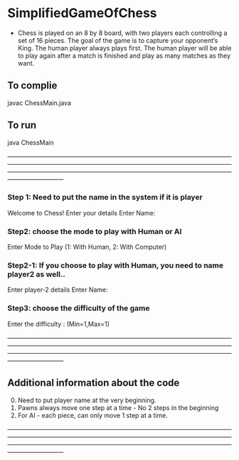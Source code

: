 # SimplifiedGameOfChess

- Chess is played on an 8 by 8 board, with two players each controlling a set of 16 pieces. The goal of the game is to capture your opponent’s King. The human player always plays first. The human player will be able to play again after a match is finished and play as many matches as they want.

## To complie 
javac ChessMain.java

## To run 
java ChessMain 


—————————————————————————————————————————————————————————————————————————————————————————————————————————————————————

### Step 1:  Need to put the name in the system if it is player 

Welcome to Chess!
Enter your details
Enter Name: 


### Step2: choose the mode to play with Human or AI 

Enter Mode to Play (1: With Human, 2: With Computer)


### Step2-1: If you choose to play with Human, you need to name player2 as well.. 

Enter player-2 details
Enter Name: 


### Step3: choose the difficulty of the game 

Enter the difficulty : (Min=1,Max=1)

—————————————————————————————————————————————————————————————————————————————————————————————————————————————————————

## Additional information about the code 

   0. Need to put player name at the very beginning. 
   1. Pawns always move one step at a time - No 2 steps in the beginning
   2. For AI - each piece, can only move 1 step at a time.  
  

—————————————————————————————————————————————————————————————————————————————————————————————————————————————————————



